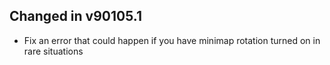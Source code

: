 ## Changed in v90105.1

* Fix an error that could happen if you have minimap rotation turned on in rare situations

